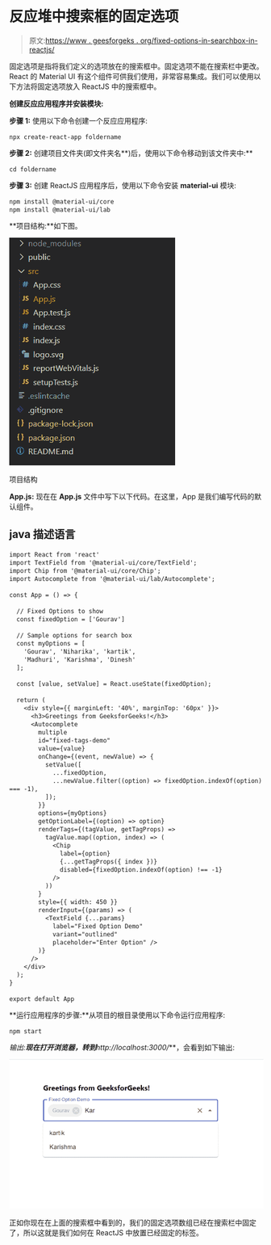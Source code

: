 # 反应堆中搜索框的固定选项

> 原文:[https://www . geesforgeks . org/fixed-options-in-searchbox-in-reactjs/](https://www.geeksforgeeks.org/fixed-options-in-searchbox-in-reactjs/)

固定选项是指将我们定义的选项放在的搜索框中。固定选项不能在搜索栏中更改。React 的 Material UI 有这个组件可供我们使用，非常容易集成。我们可以使用以下方法将固定选项放入 ReactJS 中的搜索框中。

**创建反应应用程序并安装模块:**

**步骤 1:** 使用以下命令创建一个反应应用程序:

```
npx create-react-app foldername
```

**步骤 2:** 创建项目文件夹(即文件夹名**)后，使用以下命令移动到该文件夹中:**

```
cd foldername
```

**步骤 3:** 创建 ReactJS 应用程序后，使用以下命令安装 **material-ui** 模块:

```
npm install @material-ui/core
npm install @material-ui/lab
```

**项目结构:**如下图。

![](img/f04ae0d8b722a9fff0bd9bd138b29c23.png)

项目结构

**App.js:** 现在在 **App.js** 文件中写下以下代码。在这里，App 是我们编写代码的默认组件。

## java 描述语言

```
import React from 'react'
import TextField from '@material-ui/core/TextField';
import Chip from '@material-ui/core/Chip';
import Autocomplete from '@material-ui/lab/Autocomplete';

const App = () => {

  // Fixed Options to show
  const fixedOption = ['Gourav']

  // Sample options for search box
  const myOptions = [
    'Gourav', 'Niharika', 'kartik',
    'Madhuri', 'Karishma', 'Dinesh'
  ];

  const [value, setValue] = React.useState(fixedOption);

  return (
    <div style={{ marginLeft: '40%', marginTop: '60px' }}>
      <h3>Greetings from GeeksforGeeks!</h3>
      <Autocomplete
        multiple
        id="fixed-tags-demo"
        value={value}
        onChange={(event, newValue) => {
          setValue([
            ...fixedOption,
            ...newValue.filter((option) => fixedOption.indexOf(option) === -1),
          ]);
        }}
        options={myOptions}
        getOptionLabel={(option) => option}
        renderTags={(tagValue, getTagProps) =>
          tagValue.map((option, index) => (
            <Chip
              label={option}
              {...getTagProps({ index })}
              disabled={fixedOption.indexOf(option) !== -1}
            />
          ))
        }
        style={{ width: 450 }}
        renderInput={(params) => (
          <TextField {...params}
            label="Fixed Option Demo"
            variant="outlined"
            placeholder="Enter Option" />
        )}
      />
    </div>
  );
}

export default App
```

**运行应用程序的步骤:**从项目的根目录使用以下命令运行应用程序:

```
npm start
```

**输出:**现在打开浏览器，转到***http://localhost:3000/***，会看到如下输出:

![](img/0bf97b9e55f561209f67867dba96709c.png)

正如你现在在上面的搜索框中看到的，我们的固定选项数组已经在搜索栏中固定了，所以这就是我们如何在 ReactJS 中放置已经固定的标签。